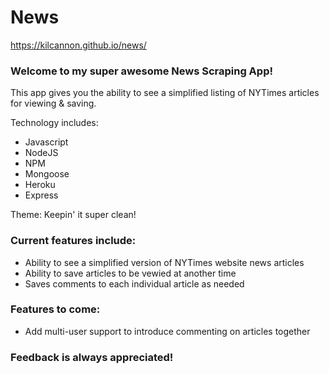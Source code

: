 # News

https://kilcannon.github.io/news/

### Welcome to my super awesome News Scraping App!

This app gives you the ability to see a simplified listing of NYTimes articles for viewing & saving.

Technology includes:
+ Javascript
+ NodeJS
+ NPM
+ Mongoose
+ Heroku
+ Express

Theme: Keepin' it super clean!

### Current features include:

+ Ability to see a simplified version of NYTimes website news articles
+ Ability to save articles to be vewied at another time
+ Saves comments to each individual article as needed

### Features to come:
+ Add multi-user support to introduce commenting on articles together

### Feedback is always appreciated!